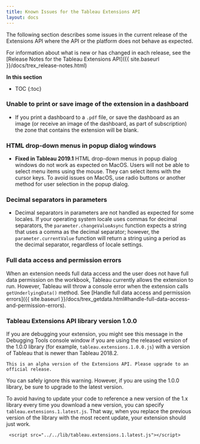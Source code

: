 ```yaml
---
title: Known Issues for the Tableau Extensions API
layout: docs
--- 
```


The following section describes some issues in the current release of the Extensions API where the API or the platform does not behave as expected.  

For information about what is new or has changed in each release, see the [Release Notes for the Tableau Extensions API]({{ site.baseurl }}/docs/trex_release-notes.html)

**In this section**

* TOC
{:toc}


### Unable to print or save image of the extension in a dashboard

- If you print a dashboard to a `.pdf` file, or save the dashboard as an image (or receive an image of the dashboard, as part of subscription) the zone that contains the extension will be blank.

### HTML drop-down menus in popup dialog windows

- **Fixed in Tableau 2019.1** HTML drop-down menus in popup dialog windows do not work as expected on MacOS. Users will not be able to select menu items using the mouse. They can select items with the cursor keys. To avoid issues on MacOS, use radio buttons or another method for user selection in the popup dialog. 

### Decimal separators in parameters

- Decimal separators in parameters are not handled as expected for some locales. If your operating system locale uses commas for decimal separators, the `parameter.changeValueAsync` function expects a string that uses a comma as the decimal separator; however, the `parameter.currentValue` function will return a string using a period as the decimal separator, regardless of locale settings. 

### Full data access and permission errors

When an extension needs full data access and the user does not have full data permission on the workbook, Tableau currently allows the extension to run. However, Tableau will throw a console error when the extension calls `getUnderlyingData()` method. See [Handle full data access and permission errors]({{ site.baseurl }}/docs/trex_getdata.html#handle-full-data-access-and-permission-errors).


### Tableau Extensions API library version 1.0.0 

If you are debugging your extension, you might see this message in the Debugging Tools console window if you are using the released version of the 1.0.0 library (for example, `tableau.extensions.1.0.0.js`) with a version of Tableau that is newer than Tableau 2018.2.

```
This is an alpha version of the Extensions API. Please upgrade to an official release.

```

You can safely ignore this warning. However, if you are using the 1.0.0 library, be sure to upgrade to the latest version.

To avoid having to update your code to reference a new version of the 1.x library every time you download a new version, you can specify `tableau.extensions.1.latest.js`. That way, when you replace the previous version of the library with the most recent update, your extension should just work.

```
 <script src="../../lib/tableau.extensions.1.latest.js"></script>

```
